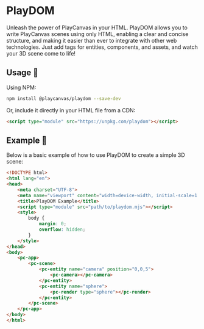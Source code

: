 # PlayDOM

Unleash the power of PlayCanvas in your HTML. PlayDOM allows you to write PlayCanvas scenes using only HTML, enabling a clear and concise structure, and making it easier than ever to integrate with other web technologies. Just add tags for entities, components, and assets, and watch your 3D scene come to life!

## Usage 🚧

Using NPM:

```bash
npm install @playcanvas/playdom --save-dev
```

Or, include it directly in your HTML file from a CDN:

```html
<script type="module" src="https://unpkg.com/playdom"></script>
```

## Example 📖

Below is a basic example of how to use PlayDOM to create a simple 3D scene:

```html
<!DOCTYPE html>
<html lang="en">
<head>
    <meta charset="UTF-8">
    <meta name="viewport" content="width=device-width, initial-scale=1.0">
    <title>PlayDOM Example</title>
    <script type="module" src="path/to/playdom.mjs"></script>
    <style>
        body {
            margin: 0;
            overflow: hidden;
        }
    </style>
</head>
<body>
    <pc-app>
        <pc-scene>
            <pc-entity name="camera" position="0,0,5">
                <pc-camera></pc-camera>
            </pc-entity>
            <pc-entity name="sphere">
                <pc-render type="sphere"></pc-render>
            </pc-entity>
        </pc-scene>
    </pc-app>
</body>
</html>
```
